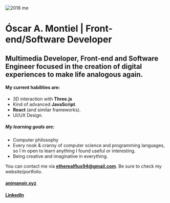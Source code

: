 ![2016 me](https://assets0.ello.co/uploads/asset/attachment/7849211/ello-optimized-fcbfbec2.gif)

# Óscar A. Montiel | Front-end/Software Developer

## Multimedia Developer, Front-end and Software Engineer focused in the creation of digital experiences to make life analogous again.

#### My current habilities are:

- 3D interaction with **Three.js**
- Kind of advanced **JavaScript**.
- **React** (and similar frameworks).
- UI/UX Design.

##### My learning goals are:

- Computer philosophy
- Every nook & cranny of computer science and programming languages, so I´m open to learn anything I found useful or interesting.
- Being creative and imaginative in everything.

You can contact me via **etherealflux94@gmail.com**. Be sure to check my website/portfolio. 

#### [animanoir.xyz](https://animanoir.xyz)
#### [LinkedIn](https://www.linkedin.com/in/oscaramontiel/)
